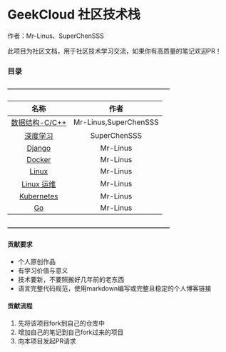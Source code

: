 # GeekCloud 社区技术栈

作者：Mr-Linus、SuperChenSSS

此项目为社区文档，用于社区技术学习交流，如果你有高质量的笔记欢迎PR！

### 目录

#### ——————————————————————————

|                             名称                             |         作者          |
| :----------------------------------------------------------: | :-------------------: |
|             [数据结构-C/C++](./Data-Structure/)              | Mr-Linus,SuperChenSSS |
|                 [深度学习](./DeepLearning/)                  |     SuperChenSSS      |
|                     [Django](./Django/)                      |       Mr-Linus        |
|                     [Docker](./Docker/)                      |       Mr-Linus        |
|                      [Linux ](./Linux/)                      |       Mr-Linus        |
|            [Linux 运维](http://www.geekfan.top/)             |       Mr-Linus        |
| [Kubernetes ](https://note.geekfan.top/2018/07/17/K8S-InfoCollection/) |       Mr-Linus        |
|     [Go](https://note.geekfan.top/2018/09/09/Go-Primer/)     |       Mr-Linus        |
#### ——————————————————————————



#### 贡献要求

- 个人原创作品
- 有学习价值与意义
- 技术要新，不要照搬好几年前的老东西
- 语言完整代码规范，使用markdown编写或完整且稳定的个人博客链接



#### 贡献流程

1. 先将该项目fork到自己的仓库中
2. 增加自己的笔记到自己fork过来的项目
3. 向本项目发起PR请求